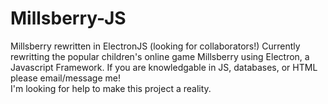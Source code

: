 # Millsberry-JS
Millsberry rewritten in ElectronJS (looking for collaborators!)
Currently rewritting the popular children's online game Millsberry using Electron, a Javascript Framework. If you are knowledgable in JS, databases, or HTML please email/message me!  
I'm looking for help to make this project a reality.
